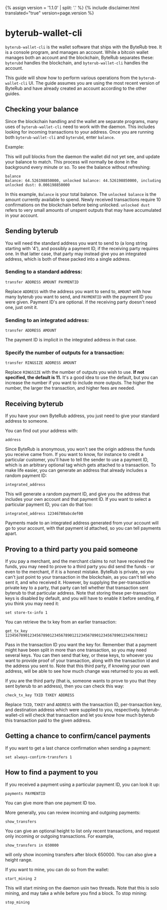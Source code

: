 {% assign version = '1.1.0' | split: '.' %}
{% include disclaimer.html translated="true" version=page.version %}
# byterub-wallet-cli

`byterub-wallet-cli` is the wallet software that ships with the ByteRub tree. It is a console program,
and manages an account. While a bitcoin wallet manages both an account and the blockchain,
ByteRub separates these: `byterubd` handles the blockchain, and `byterub-wallet-cli` handles the account.

This guide will show how to perform various operations from the `byterub-wallet-cli` UI. The guide assumes you are using the most recent version of ByteRub and have already created an account according to the other guides.


## Checking your balance

Since the blockchain handling and the wallet are separate programs, many uses of `byterub-wallet-cli`
need to work with the daemon. This includes looking for incoming transactions to your address.
Once you are running both `byterub-wallet-cli` and `byterubd`, enter `balance`.

Example:

This will pull blocks from the daemon the wallet did not yet see, and update your balance
to match. This process will normally be done in the background every minute or so. To see the
balance without refreshing:

    balance
    Balance: 64.526198850000, unlocked balance: 44.526198850000, including unlocked dust: 0.006198850000

In this example, `Balance` is your total balance. The `unlocked balance` is the amount currently available to spend. Newly received transactions require 10 confirmations on the blockchain before being unlocked. `unlocked dust` refers to very small amounts of unspent outputs that may have accumulated in your account.

## Sending byterub

You will need the standard address you want to send to (a long string starting with '4'), and
possibly a payment ID, if the receiving party requires one. In that latter case, that party
may instead give you an integrated address, which is both of these packed into a single address.

### Sending to a standard address:

    transfer ADDRESS AMOUNT PAYMENTID

Replace `ADDRESS` with the address you want to send to, `AMOUNT` with how many byterub you want to send,
and `PAYMENTID` with the payment ID you were given. Payment ID's are optional. If the receiving party doesn't need one, just
omit it.

### Sending to an integrated address:

    transfer ADDRESS AMOUNT

The payment ID is implicit in the integrated address in that case.

### Specify the number of outputs for a transaction:

    transfer RINGSIZE ADDRESS AMOUNT

Replace `RINGSIZE` with the number of outputs you wish to use. **If not specified, the default is 11.** It's a good idea to use the default, but you can increase the number if you want to include more outputs. The higher the number, the larger the transaction, and higher fees are needed.


## Receiving byterub

If you have your own ByteRub address, you just need to give your standard address to someone.

You can find out your address with:

    address

Since ByteRub is anonymous, you won't see the origin address the funds you receive came from. If you
want to know, for instance to credit a particular customer, you'll have to tell the sender to use
a payment ID, which is an arbitrary optional tag which gets attached to a transaction. To make life
easier, you can generate an address that already includes a random payment ID:

    integrated_address

This will generate a random payment ID, and give you the address that includes your own account
and that payment ID. If you want to select a particular payment ID, you can do that too:

    integrated_address 12346780abcdef00

Payments made to an integrated address generated from your account will go to your account,
with that payment id attached, so you can tell payments apart.


## Proving to a third party you paid someone

If you pay a merchant, and the merchant claims to not have received the funds, you may need
to prove to a third party you did send the funds - or even to the merchant, if it is a honest
mistake. ByteRub is private, so you can't just point to your transaction in the blockchain,
as you can't tell who sent it, and who received it. However, by supplying the per-transaction
private key to a party, that party can tell whether that transaction sent byterub to that
particular address. Note that storing these per-transaction keys is disabled by default, and
you will have to enable it before sending, if you think you may need it:

    set store-tx-info 1

You can retrieve the tx key from an earlier transaction:

    get_tx_key 1234567890123456789012345678901212345678901234567890123456789012

Pass in the transaction ID you want the key for. Remember that a payment might have been
split in more than one transaction, so you may need several keys. You can then send that key,
or these keys, to whoever you want to provide proof of your transaction, along with the
transaction id and the address you sent to. Note that this third party, if knowing your
own address, will be able to see how much change was returned to you as well.

If you are the third party (that is, someone wants to prove to you that they sent byterub
to an address), then you can check this way:

    check_tx_key TXID TXKEY ADDRESS

Replace `TXID`, `TXKEY` and `ADDRESS` with the transaction ID, per-transaction key, and destination
address which were supplied to you, respectively. byterub-wallet-cli will check that transaction
and let you know how much byterub this transaction paid to the given address.


## Getting a chance to confirm/cancel payments

If you want to get a last chance confirmation when sending a payment:

    set always-confirm-transfers 1


## How to find a payment to you

If you received a payment using a particular payment ID, you can look it up:

    payments PAYMENTID

You can give more than one payment ID too.

More generally, you can review incoming and outgoing payments:

    show_transfers

You can give an optional height to list only recent transactions, and request
only incoming or outgoing transactions. For example,

    show_transfers in 650000

will only show incoming transfers after block 650000. You can also give a height
range.

If you want to mine, you can do so from the wallet:

    start_mining 2

This will start mining on the daemon usin two threads. Note that this is solo mining,
and may take a while before you find a block. To stop mining:

    stop_mining

